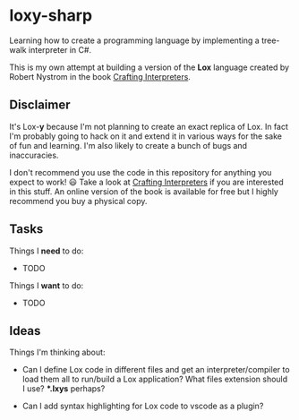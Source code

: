 # loxy-sharp

Learning how to create a programming language by implementing a tree-walk
interpreter in C#.

This is my own attempt at building a version of the **Lox** language created by
Robert Nystrom in the book [Crafting Interpreters](https://craftinginterpreters.com/).

## Disclaimer

It's Lox-**y** because I'm not planning to create an exact replica of Lox. In
fact I'm probably going to hack on it and extend it in various ways for the sake
of fun and learning. I'm also likely to create a bunch of bugs and inaccuracies.

I don't recommend you use the code in this repository for anything you expect to
work! :smiley: Take a look at [Crafting Interpreters](https://craftinginterpreters.com/)
if you are interested in this stuff. An online version of the book is available
for free but I highly recommend you buy a physical copy.

## Tasks

Things I **need** to do:

- TODO

Things I **want** to do:

- TODO

## Ideas

Things I'm thinking about:

- Can I define Lox code in different files and get an interpreter/compiler to
  load them all to run/build a Lox application? What files extension should I use?
  **\*.lxys** perhaps?

- Can I add syntax highlighting for Lox code to vscode as a plugin?
